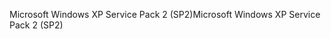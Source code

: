 <span data-ttu-id="9b456-101">Microsoft Windows XP Service Pack 2 (SP2)</span><span class="sxs-lookup"><span data-stu-id="9b456-101">Microsoft Windows XP Service Pack 2 (SP2)</span></span>